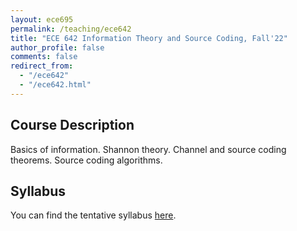 ```yaml
---
layout: ece695
permalink: /teaching/ece642
title: "ECE 642 Information Theory and Source Coding, Fall'22"
author_profile: false
comments: false
redirect_from: 
  - "/ece642"
  - "/ece642.html"
---
```


## Course Description

Basics of information. Shannon theory. Channel and source coding theorems. Source coding algorithms.

## Syllabus
You can find the tentative syllabus [here](tbd). 
